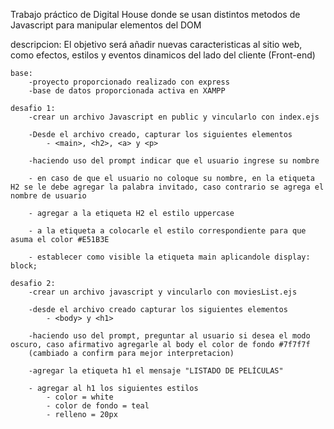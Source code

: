 Trabajo práctico de Digital House donde se usan distintos metodos de Javascript para manipular elementos del DOM

descripcion: El objetivo será añadir nuevas caracteristicas al sitio web, como efectos, estilos y eventos dinamicos del lado del cliente (Front-end)

    base:
        -proyecto proporcionado realizado con express
        -base de datos proporcionada activa en XAMPP
    
    desafio 1:
        -crear un archivo Javascript en public y vincularlo con index.ejs
        
        -Desde el archivo creado, capturar los siguientes elementos
            - <main>, <h2>, <a> y <p>
        
        -haciendo uso del prompt indicar que el usuario ingrese su nombre

        - en caso de que el usuario no coloque su nombre, en la etiqueta H2 se le debe agregar la palabra invitado, caso contrario se agrega el nombre de usuario

        - agregar a la etiqueta H2 el estilo uppercase

        - a la etiqueta a colocarle el estilo correspondiente para que asuma el color #E51B3E

        - establecer como visible la etiqueta main aplicandole display: block;
    
    desafio 2:
        -crear un archivo javascript y vincularlo con moviesList.ejs

        -desde el archivo creado capturar los siguientes elementos
            - <body> y <h1>

        -haciendo uso del prompt, preguntar al usuario si desea el modo oscuro, caso afirmativo agregarle al body el color de fondo #7f7f7f
        (cambiado a confirm para mejor interpretacion)

        -agregar la etiqueta h1 el mensaje "LISTADO DE PELÍCULAS"

        - agregar al h1 los siguientes estilos
            - color = white
            - color de fondo = teal
            - relleno = 20px

        
